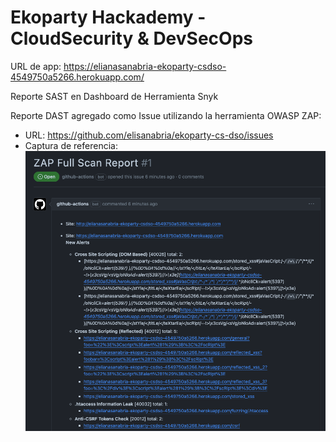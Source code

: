 # Ekoparty Hackademy - CloudSecurity & DevSecOps

URL de app: https://elianasanabria-ekoparty-csdso-4549750a5266.herokuapp.com/

Reporte SAST en Dashboard de Herramienta Snyk

Reporte DAST agregado como Issue utilizando la herramienta OWASP ZAP:
- URL: https://github.com/elisanabria/ekoparty-cs-dso/issues
- Captura de referencia:
![Captura de referencia](results/Screenshot-Issue.png)

